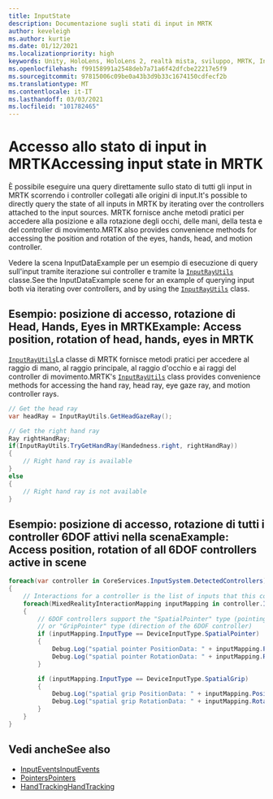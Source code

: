 ```yaml
---
title: InputState
description: Documentazione sugli stati di input in MRTK
author: keveleigh
ms.author: kurtie
ms.date: 01/12/2021
ms.localizationpriority: high
keywords: Unity, HoloLens, HoloLens 2, realtà mista, sviluppo, MRTK, InputState,
ms.openlocfilehash: f99158991a2548deb7a71a6f42dfcbe22217e5f9
ms.sourcegitcommit: 97815006c09be0a43b3d9b33c1674150cdfecf2b
ms.translationtype: MT
ms.contentlocale: it-IT
ms.lasthandoff: 03/03/2021
ms.locfileid: "101782465"
---
```

# <a name="accessing-input-state-in-mrtk"></a><span data-ttu-id="66a35-104">Accesso allo stato di input in MRTK</span><span class="sxs-lookup"><span data-stu-id="66a35-104">Accessing input state in MRTK</span></span>

<span data-ttu-id="66a35-105">È possibile eseguire una query direttamente sullo stato di tutti gli input in MRTK scorrendo i controller collegati alle origini di input.</span><span class="sxs-lookup"><span data-stu-id="66a35-105">It's possible to directly query the state of all inputs in MRTK by iterating over the controllers attached to the input sources.</span></span> <span data-ttu-id="66a35-106">MRTK fornisce anche metodi pratici per accedere alla posizione e alla rotazione degli occhi, delle mani, della testa e del controller di movimento.</span><span class="sxs-lookup"><span data-stu-id="66a35-106">MRTK also provides convenience methods for accessing the position and rotation of the eyes, hands, head, and motion controller.</span></span>

<span data-ttu-id="66a35-107">Vedere la scena InputDataExample per un esempio di esecuzione di query sull'input tramite iterazione sui controller e tramite la [`InputRayUtils`](xref:Microsoft.MixedReality.Toolkit.Input.InputRayUtils) classe.</span><span class="sxs-lookup"><span data-stu-id="66a35-107">See the InputDataExample scene for an example of querying input both via iterating over controllers, and by using the [`InputRayUtils`](xref:Microsoft.MixedReality.Toolkit.Input.InputRayUtils) class.</span></span>

## <a name="example-access-position-rotation-of-head-hands-eyes-in-mrtk"></a><span data-ttu-id="66a35-108">Esempio: posizione di accesso, rotazione di Head, Hands, Eyes in MRTK</span><span class="sxs-lookup"><span data-stu-id="66a35-108">Example: Access position, rotation of head, hands, eyes in MRTK</span></span>

<span data-ttu-id="66a35-109">[`InputRayUtils`](xref:Microsoft.MixedReality.Toolkit.Input.InputRayUtils)La classe di MRTK fornisce metodi pratici per accedere al raggio di mano, al raggio principale, al raggio d'occhio e ai raggi del controller di movimento.</span><span class="sxs-lookup"><span data-stu-id="66a35-109">MRTK's [`InputRayUtils`](xref:Microsoft.MixedReality.Toolkit.Input.InputRayUtils) class provides convenience methods for accessing the hand ray, head ray, eye gaze ray, and motion controller rays.</span></span>

```c#
// Get the head ray
var headRay = InputRayUtils.GetHeadGazeRay();

// Get the right hand ray
Ray rightHandRay;
if(InputRayUtils.TryGetHandRay(Handedness.right, rightHandRay))
{
    // Right hand ray is available
}
else
{
    // Right hand ray is not available
}
```

## <a name="example-access-position-rotation-of-all-6dof-controllers-active-in-scene"></a><span data-ttu-id="66a35-110">Esempio: posizione di accesso, rotazione di tutti i controller 6DOF attivi nella scena</span><span class="sxs-lookup"><span data-stu-id="66a35-110">Example: Access position, rotation of all 6DOF controllers active in scene</span></span>

```c#
foreach(var controller in CoreServices.InputSystem.DetectedControllers)
{
    // Interactions for a controller is the list of inputs that this controller exposes
    foreach(MixedRealityInteractionMapping inputMapping in controller.Interactions)
    {
        // 6DOF controllers support the "SpatialPointer" type (pointing direction)
        // or "GripPointer" type (direction of the 6DOF controller)
        if (inputMapping.InputType == DeviceInputType.SpatialPointer)
        {
            Debug.Log("spatial pointer PositionData: " + inputMapping.PositionData);
            Debug.Log("spatial pointer RotationData: " + inputMapping.RotationData);
        }

        if (inputMapping.InputType == DeviceInputType.SpatialGrip)
        {
            Debug.Log("spatial grip PositionData: " + inputMapping.PositionData);
            Debug.Log("spatial grip RotationData: " + inputMapping.RotationData);
        }
    }
}
```

## <a name="see-also"></a><span data-ttu-id="66a35-111">Vedi anche</span><span class="sxs-lookup"><span data-stu-id="66a35-111">See also</span></span>

- [<span data-ttu-id="66a35-112">InputEvents</span><span class="sxs-lookup"><span data-stu-id="66a35-112">InputEvents</span></span>](input-events.md)
- [<span data-ttu-id="66a35-113">Pointers</span><span class="sxs-lookup"><span data-stu-id="66a35-113">Pointers</span></span>](pointers.md)
- [<span data-ttu-id="66a35-114">HandTracking</span><span class="sxs-lookup"><span data-stu-id="66a35-114">HandTracking</span></span>](hand-tracking.md)
